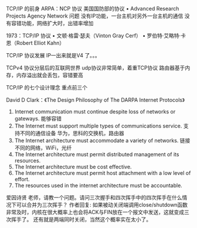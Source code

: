 

TCP/IP 的前身 ARPA：NCP 协议    美国国防部的协议
• Advanced Research Projects Agency Network
问题 没有IP功能，一台主机对另外一台主机的通信
    没有容错功能，网络扩大时，出错率增加


1973：TCP/IP 协议
• 文顿·格雷·瑟夫（Vinton Gray Cerf）
• 罗伯特·艾略特·卡恩（Robert Elliot Kahn）


TCP/IP 协议发展
  IP一出来就是V4 了。。。

TCPv4 协议分层后的互联网世界
  udp协议非常简单，着重TCP协议    路由器基于内存，内存溢出就会丢包，容错要高


TCP/IP 的七个设计理念  重点前三个

David D Clark：《The Design Philosophy of The DARPA Internet Protocols》
1. Internet communication must continue despite loss of networks or gateways.  能够容错
2. The Internet must support multiple types of communications service.   支持不同的通信设备   华为，思科的交换机，路由器
3. The Internet architecture must accommodate a variety of networks.      链接不同的网络，WiFi，光纤
4. The Internet architecture must permit distributed management of its resources.
5. The Internet architecture must be cost effective.
6. The Internet architecture must permit host attachment with a low level of effort.
7. The resources used in the internet architecture must be accountable.





爱因诗贤
老师，请教一个问题。请问三次握手和四次挥手中的四次挥手在什么情况下可以合并为三次挥手？
作者回复: 如果被动关闭端调用close/shutdown函数非常及时，内核在很大概率上也会将ACK与FIN放在一个报文中发送，这就变成三次挥手了。
还有就是两端同时关闭，当然这个概率实在太小了。



